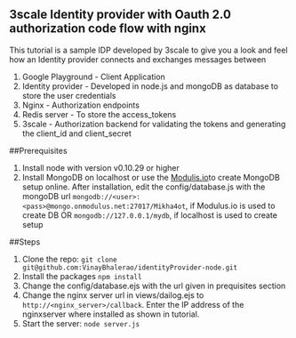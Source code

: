 ## 3scale Identity provider with Oauth 2.0 authorization code flow with nginx

This tutorial is a sample IDP developed by 3scale to give you a look and feel how an Identity provider connects and exchanges messages between

1. Google Playground - Client Application
2. Identity provider - Developed in node.js and mongoDB as database to store the user credentials
3. Nginx - Authorization endpoints 
4. Redis server - To store the access_tokens
5. 3scale - Authorization backend for validating the tokens and generating the client_id and client_secret

##Prerequisites
1. Install node with version v0.10.29 or higher
2. Install MongoDB on localhost or use the [Modulis.io](https://modulus.io/)to create MongoDB setup online. After installation, edit the config/database.js with the mongoDB url
`mongodb://<user>:<pass>@mongo.onmodulus.net:27017/Mikha4ot`, if Modulus.io is used to create DB OR `mongodb://127.0.0.1/mydb`, if localhost is used to create setup

##Steps
1. Clone the repo: `git clone git@github.com:VinayBhalerao/identityProvider-node.git`
2. Install the packages `npm install`
3. Change the config/database.ejs with the url given in prequisites section
4. Change the nginx server url in views/dailog.ejs to `http://<nginx_server>/callback`. Enter the IP address of the nginxserver where installed as shown in tutorial. 
5. Start the server: `node server.js`

